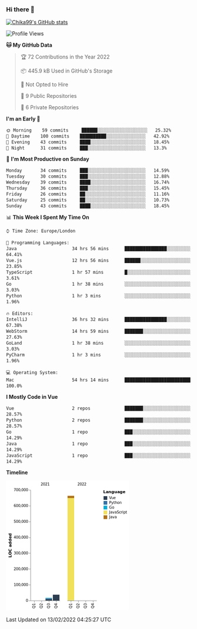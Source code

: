 ### Hi there 👋
[![Chika99's GitHub stats](https://github-readme-stats.vercel.app/api?username=Chika99&count_private=true&show_icons=true)](https://github.com/anuraghazra/github-readme-stats)

<!--START_SECTION:waka-->
![Profile Views](http://img.shields.io/badge/Profile%20Views-45-blue)

**🐱 My GitHub Data** 

> 🏆 72 Contributions in the Year 2022
 > 
> 📦 445.9 kB Used in GitHub's Storage 
 > 
> 🚫 Not Opted to Hire
 > 
> 📜 9 Public Repositories 
 > 
> 🔑 6 Private Repositories  
 > 
**I'm an Early 🐤** 

```text
🌞 Morning    59 commits     ██████░░░░░░░░░░░░░░░░░░░   25.32% 
🌆 Daytime    100 commits    ██████████░░░░░░░░░░░░░░░   42.92% 
🌃 Evening    43 commits     ████░░░░░░░░░░░░░░░░░░░░░   18.45% 
🌙 Night      31 commits     ███░░░░░░░░░░░░░░░░░░░░░░   13.3%

```
📅 **I'm Most Productive on Sunday** 

```text
Monday       34 commits     ███░░░░░░░░░░░░░░░░░░░░░░   14.59% 
Tuesday      30 commits     ███░░░░░░░░░░░░░░░░░░░░░░   12.88% 
Wednesday    39 commits     ████░░░░░░░░░░░░░░░░░░░░░   16.74% 
Thursday     36 commits     ███░░░░░░░░░░░░░░░░░░░░░░   15.45% 
Friday       26 commits     ██░░░░░░░░░░░░░░░░░░░░░░░   11.16% 
Saturday     25 commits     ██░░░░░░░░░░░░░░░░░░░░░░░   10.73% 
Sunday       43 commits     ████░░░░░░░░░░░░░░░░░░░░░   18.45%

```


📊 **This Week I Spent My Time On** 

```text
⌚︎ Time Zone: Europe/London

💬 Programming Languages: 
Java                     34 hrs 56 mins      ████████████████░░░░░░░░░   64.41% 
Vue.js                   12 hrs 56 mins      ██████░░░░░░░░░░░░░░░░░░░   23.85% 
TypeScript               1 hr 57 mins        █░░░░░░░░░░░░░░░░░░░░░░░░   3.61% 
Go                       1 hr 38 mins        ░░░░░░░░░░░░░░░░░░░░░░░░░   3.03% 
Python                   1 hr 3 mins         ░░░░░░░░░░░░░░░░░░░░░░░░░   1.96%

🔥 Editors: 
IntelliJ                 36 hrs 32 mins      ████████████████░░░░░░░░░   67.38% 
WebStorm                 14 hrs 59 mins      ███████░░░░░░░░░░░░░░░░░░   27.63% 
GoLand                   1 hr 38 mins        ░░░░░░░░░░░░░░░░░░░░░░░░░   3.03% 
PyCharm                  1 hr 3 mins         ░░░░░░░░░░░░░░░░░░░░░░░░░   1.96%

💻 Operating System: 
Mac                      54 hrs 14 mins      █████████████████████████   100.0%

```

**I Mostly Code in Vue** 

```text
Vue                      2 repos             ███████░░░░░░░░░░░░░░░░░░   28.57% 
Python                   2 repos             ███████░░░░░░░░░░░░░░░░░░   28.57% 
Go                       1 repo              ███░░░░░░░░░░░░░░░░░░░░░░   14.29% 
Java                     1 repo              ███░░░░░░░░░░░░░░░░░░░░░░   14.29% 
JavaScript               1 repo              ███░░░░░░░░░░░░░░░░░░░░░░   14.29%

```


**Timeline**

![Chart not found](https://raw.githubusercontent.com/Chika99/Chika99/main/charts/bar_graph.png) 


 Last Updated on 13/02/2022 04:25:27 UTC
<!--END_SECTION:waka-->

<!--
**Chika99/Chika99** is a ✨ _special_ ✨ repository because its `README.md` (this file) appears on your GitHub profile.

Here are some ideas to get you started:

- 🔭 I’m currently working on ...
- 🌱 I’m currently learning ...
- 👯 I’m looking to collaborate on ...
- 🤔 I’m looking for help with ...
- 💬 Ask me about ...
- 📫 How to reach me: ...
- 😄 Pronouns: ...
- ⚡ Fun fact: ...
-->
